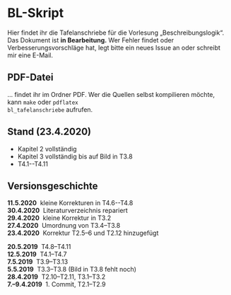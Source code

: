 # BL-Skript
Hier findet ihr die Tafelanschriebe für die Vorlesung „Beschreibungslogik“. Das Dokument ist **in Bearbeitung.** Wer Fehler findet oder Verbesserungsvorschläge hat, legt bitte ein neues Issue an oder schreibt mir eine E-Mail.

## PDF-Datei

… findet ihr im Ordner PDF. Wer die Quellen selbst kompilieren möchte, kann
<code>make</code> oder
<code>pdflatex bl_tafelanschriebe</code> aufrufen.

## Stand (23.4.2020)

  * Kapitel 2 vollständig
  * Kapitel 3 vollständig bis auf Bild in T3.8 
  * T4.1--T4.11 <!--**(bis einschl. Vorlesung 20.5., außer T4.12)**-->

## Versionsgeschichte

**11.5.2020**&nbsp; kleine Korrekturen in T4.6--T4.8 <br>
**30.4.2020**&nbsp; Literaturverzeichnis repariert <br>
**29.4.2020**&nbsp; kleine Korrektur in T3.2 <br>
**27.4.2020**&nbsp; Umordnung von T3.4–T3.8<br>
**23.4.2020**&nbsp; Korrektur T2.5–6 und T2.12 hinzugefügt<br>

**20.5.2019**&nbsp; T4.8–T4.11<br>
**12.5.2019**&nbsp; T4.1–T4.7<br>
**7.5.2019**&nbsp; T3.9–T3.13<br>
**5.5.2019**&nbsp; T3.3–T3.8 (Bild in T3.8 fehlt noch)<br>
**28.4.2019**&nbsp; T2.10–T2.11, T3.1–T3.2<br>
**7.–9.4.2019**&nbsp; 1. Commit, T2.1–T2.9
